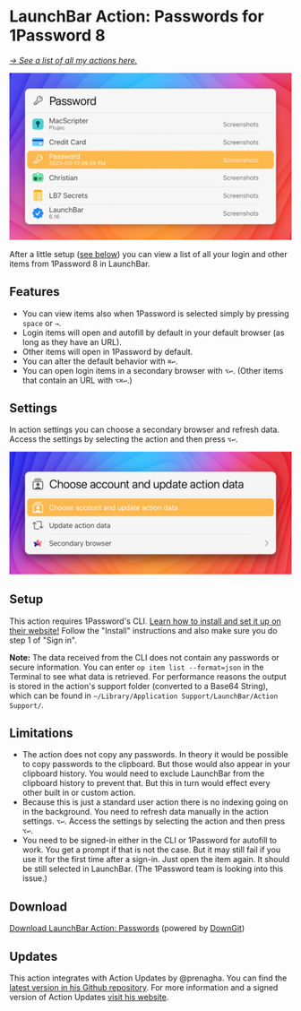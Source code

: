 # LaunchBar Action: Passwords for 1Password 8

*[→ See a list of all my actions here.](https://ptujec.github.io/launchbar)* 

<img src="01.png" width="634"/>

After a little setup ([see below](#setup)) you can view a list of all your login and other items from 1Password 8 in LaunchBar. 

## Features 

- You can view items also when 1Password is selected simply by pressing `space` or `→`. 
- Login items will open and autofill by default in your default browser (as long as they have an URL). 
- Other items will open in 1Password by default. 
- You can alter the default behavior with `⌘↩`. 
- You can open login items in a secondary browser with `⌥↩`. (Other items that contain an URL with `⌥⌘↩`.) 

## Settings 

In action settings you can choose a secondary browser and refresh data. Access the settings by selecting the action and then press `⌥↩`.

<img src="02.png" width="634"/>

## Setup

This action requires 1Password's CLI. [Learn how to install and set it up on their website!](https://developer.1password.com/docs/cli/get-started#install) 
Follow the "Install" instructions and also make sure you do step 1 of "Sign in".

**Note:** The data received from the CLI does not contain any passwords or secure information. You can enter `op item list --format=json` in the Terminal to see what data is retrieved. For performance reasons the output is stored in the action's support folder (converted to a Base64 String), which can be found in `~/Library/Application Support/LaunchBar/Action Support/`.

## Limitations

- The action does not copy any passwords. In theory it would be possible to copy passwords to the clipboard. But those would also appear in your clipboard history. You would need to exclude LaunchBar from the clipboard history to prevent that. But this in turn would effect every other built in or custom action. 
- Because this is just a standard user action there is no indexing going on in the background. You need to refresh data manually in the action settings. `⌥↩`. Access the settings by selecting the action and then press `⌥↩`.
- You need to be signed-in either in the CLI or 1Password for autofill to work. You get a prompt if that is not the case. But it may still fail if you use it for the first time after a sign-in. Just open the item again. It should be still selected in LaunchBar. (The 1Password team is looking into this issue.)  

## Download

[Download LaunchBar Action: Passwords](https://minhaskamal.github.io/DownGit/#/home?url=https://github.com/Ptujec/LaunchBar/tree/master/Passwords) (powered by [DownGit](https://github.com/MinhasKamal/DownGit))

## Updates

This action integrates with Action Updates by @prenagha. You can find the [latest version in his Github repository](https://github.com/prenagha/launchbar). For more information and a signed version of Action Updates [visit his website](https://renaghan.com/launchbar/action-updates/).
